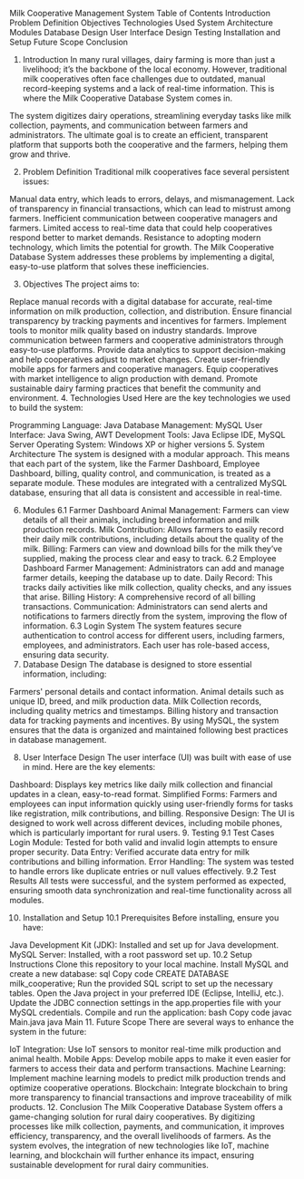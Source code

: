 Milk Cooperative Management System
Table of Contents
Introduction
Problem Definition
Objectives
Technologies Used
System Architecture
Modules
Database Design
User Interface Design
Testing
Installation and Setup
Future Scope
Conclusion
1. Introduction <a name="introduction"></a>
In many rural villages, dairy farming is more than just a livelihood; it’s the backbone of the local economy. However, traditional milk cooperatives often face challenges due to outdated, manual record-keeping systems and a lack of real-time information. This is where the Milk Cooperative Database System comes in.

The system digitizes dairy operations, streamlining everyday tasks like milk collection, payments, and communication between farmers and administrators. The ultimate goal is to create an efficient, transparent platform that supports both the cooperative and the farmers, helping them grow and thrive.

2. Problem Definition <a name="problem-definition"></a>
Traditional milk cooperatives face several persistent issues:

Manual data entry, which leads to errors, delays, and mismanagement.
Lack of transparency in financial transactions, which can lead to mistrust among farmers.
Inefficient communication between cooperative managers and farmers.
Limited access to real-time data that could help cooperatives respond better to market demands.
Resistance to adopting modern technology, which limits the potential for growth.
The Milk Cooperative Database System addresses these problems by implementing a digital, easy-to-use platform that solves these inefficiencies.

3. Objectives <a name="objectives"></a>
The project aims to:

Replace manual records with a digital database for accurate, real-time information on milk production, collection, and distribution.
Ensure financial transparency by tracking payments and incentives for farmers.
Implement tools to monitor milk quality based on industry standards.
Improve communication between farmers and cooperative administrators through easy-to-use platforms.
Provide data analytics to support decision-making and help cooperatives adjust to market changes.
Create user-friendly mobile apps for farmers and cooperative managers.
Equip cooperatives with market intelligence to align production with demand.
Promote sustainable dairy farming practices that benefit the community and environment.
4. Technologies Used <a name="technologies-used"></a>
Here are the key technologies we used to build the system:

Programming Language: Java
Database Management: MySQL
User Interface: Java Swing, AWT
Development Tools: Java Eclipse IDE, MySQL Server
Operating System: Windows XP or higher versions
5. System Architecture <a name="system-architecture"></a>
The system is designed with a modular approach. This means that each part of the system, like the Farmer Dashboard, Employee Dashboard, billing, quality control, and communication, is treated as a separate module. These modules are integrated with a centralized MySQL database, ensuring that all data is consistent and accessible in real-time.

6. Modules <a name="modules"></a>
6.1 Farmer Dashboard
Animal Management: Farmers can view details of all their animals, including breed information and milk production records.
Milk Contribution: Allows farmers to easily record their daily milk contributions, including details about the quality of the milk.
Billing: Farmers can view and download bills for the milk they’ve supplied, making the process clear and easy to track.
6.2 Employee Dashboard
Farmer Management: Administrators can add and manage farmer details, keeping the database up to date.
Daily Record: This tracks daily activities like milk collection, quality checks, and any issues that arise.
Billing History: A comprehensive record of all billing transactions.
Communication: Administrators can send alerts and notifications to farmers directly from the system, improving the flow of information.
6.3 Login System
The system features secure authentication to control access for different users, including farmers, employees, and administrators. Each user has role-based access, ensuring data security.
7. Database Design <a name="database-design"></a>
The database is designed to store essential information, including:

Farmers' personal details and contact information.
Animal details such as unique ID, breed, and milk production data.
Milk Collection records, including quality metrics and timestamps.
Billing history and transaction data for tracking payments and incentives.
By using MySQL, the system ensures that the data is organized and maintained following best practices in database management.

8. User Interface Design <a name="user-interface-design"></a>
The user interface (UI) was built with ease of use in mind. Here are the key elements:

Dashboard: Displays key metrics like daily milk collection and financial updates in a clean, easy-to-read format.
Simplified Forms: Farmers and employees can input information quickly using user-friendly forms for tasks like registration, milk contributions, and billing.
Responsive Design: The UI is designed to work well across different devices, including mobile phones, which is particularly important for rural users.
9. Testing <a name="testing"></a>
9.1 Test Cases
Login Module: Tested for both valid and invalid login attempts to ensure proper security.
Data Entry: Verified accurate data entry for milk contributions and billing information.
Error Handling: The system was tested to handle errors like duplicate entries or null values effectively.
9.2 Test Results
All tests were successful, and the system performed as expected, ensuring smooth data synchronization and real-time functionality across all modules.

10. Installation and Setup <a name="installation-and-setup"></a>
10.1 Prerequisites
Before installing, ensure you have:

Java Development Kit (JDK): Installed and set up for Java development.
MySQL Server: Installed, with a root password set up.
10.2 Setup Instructions
Clone this repository to your local machine.
Install MySQL and create a new database:
sql
Copy code
CREATE DATABASE milk_cooperative;
Run the provided SQL script to set up the necessary tables.
Open the Java project in your preferred IDE (Eclipse, IntelliJ, etc.).
Update the JDBC connection settings in the app.properties file with your MySQL credentials.
Compile and run the application:
bash
Copy code
javac Main.java
java Main
11. Future Scope <a name="future-scope"></a>
There are several ways to enhance the system in the future:

IoT Integration: Use IoT sensors to monitor real-time milk production and animal health.
Mobile Apps: Develop mobile apps to make it even easier for farmers to access their data and perform transactions.
Machine Learning: Implement machine learning models to predict milk production trends and optimize cooperative operations.
Blockchain: Integrate blockchain to bring more transparency to financial transactions and improve traceability of milk products.
12. Conclusion <a name="conclusion"></a>
The Milk Cooperative Database System offers a game-changing solution for rural dairy cooperatives. By digitizing processes like milk collection, payments, and communication, it improves efficiency, transparency, and the overall livelihoods of farmers. As the system evolves, the integration of new technologies like IoT, machine learning, and blockchain will further enhance its impact, ensuring sustainable development for rural dairy communities.

